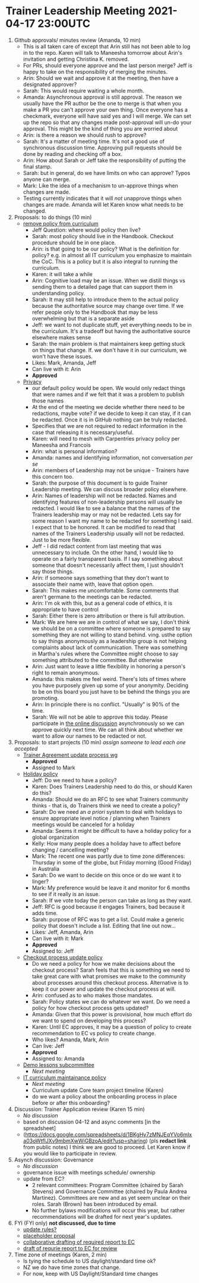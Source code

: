 # Trainer Leadership Meeting 2021-04-17 23:00UTC

1. Github approvals/ minutes review (Amanda, 10 min)
    - This is all taken care of except that Arin still has not been able to log in to the repo. Karen will talk to Maneesha tomorrow about Arin's invitation and getting Christina K. removed. 
    - For PRs, should everyone approve and the last person merge? Jeff is happy to take on the responsibility of merging the minutes.
    - Arin: Should we wait and approve it at the meeting, then have a designated approver?
    - Sarah: This would require waiting a whole month.
    - Amanda: Asynchronous approval is still approval. The reason we usually have the PR author be the one to merge is that when you make a PR you can't approve your own thing. Once everyone has a checkmark, everyone will have said yes and I will merge. We can set up the repo so that any changes made post-approval will un-do your approval. This might be the kind of thing you are worried about
    - Arin: is there a reason we should rush to approve?
    - Sarah: It's a matter of meeting time. It's not a good use of synchronous discussion time. Approving pull requests should be done by reading and checking off a box.
    - Arin: How about Sarah or Jeff take the responsibility of putting the final stamp.
    - Sarah: but in general, do we have limits on who can approve? Typos anyone can merge. 
    - Mark: Like the idea of a mechanism to un-approve things when changes are made.
    - Testing currently indicates that it will *not* unapprove things when changes are made. Amanda will let Karen know what needs to be changed.
2. Proposals: to do things  (10 min)
    - [remove policy from curriculum](https://github.com/carpentries/trainers/issues/78)
        - Jeff Question: where would policy then live?
        - Sarah: most policy should live in the Handbook. Checkout procedure should be in one place. 
        - Arin: is that going to be our policy? What is the definition for policy? e.g. in almost all IT curriculum you emphasize to maintain the CoC. This is a policy but it is also integral to running the curriculum.
        - Karen: it will take a while
        - Arin: Cognitive load may be an issue. When we distill things vs sending them to a detailed page that can support them in understanding policy.
        - Sarah: It may still help to introduce them to the actual policy because the authoritative source may change over time. If we refer people only to the Handbook that may be less overwhelming but that is a separate aside
        - Jeff: we want to not duplicate stuff, yet everything needs to be in the curriculum. It's a tradeoff but having the authoritative source elsewhere makes sense
        - Sarah: the main problem is that maintainers keep getting stuck on things that change. If. we don't have it in our curriculum, we won't have these issues.
        - Likes: Mark, Amanda, Jeff
        - Can live with it: Arin
        - **Approved**
    - [Privacy](https://github.com/carpentries/trainers/issues/88)
        - our default policy would be open. We would only redact things that were names and if we felt that it was a problem to publish those names
        - At the end of the meeting we decide whether there need to be redactions, maybe vote? if we decide to keep it can stay, if it can be redacted. Once it is in GitHub nothing can be truly redacted.
        - Specifies that we are not required to redact information in the case that releasing it is necessary/useful.
        - Karen: will need to mesh with Carpentries privacy policy per Maneesha and Francois
        - Arin: what is personal information?
        - Amanda: names and identifying information, not conversation _per se_
        - Arin: members of Leadership may not be unique - Trainers have this concern too.
        - Sarah: the purpose of this document is to guide Trainer Leadership meeting. We can discuss broader policy elsewhere.
        - Arin: Names of leadership will not be redacted. Names and identifying features of non-leadership persons will usually be redacted. I would like to see a balance that the names of the Trainers leadership may or may not be redacted. Lets say for some reason I want my name to be redacted for something I said. I expect that to be honored. It can be modified to read that names of the Trainers Leadership usually will not be redacted. Just to be more flexible.
        - Jeff - I did redact content from last meeting that was unnecessary to include. On the other hand, I would like to operate on a fairly transparent basis. If I say something about someone that doesn't necessarily affect them, I just shouldn't say those things.
        - Arin: if someone says something that they don't want to associate their name with, leave that option open.
        - Sarah: This makes me uncomfortable. Some comments that aren't germane to the meetings can be redacted.
        - Arin: I'm ok with this, but as a general code of ethics, it is appropriate to have control
        - Sarah: Either there is zero attribution or there is full attribution. 
        - Mark: We are here we are in control of what we say, I don't think we should be on a committee where someone is prepared to say something they are not willing to stand behind. ving. usthe option to say things anonymously as a leadership group is not helping complaints about lack of communication. There was something in Martha's rules where the Committee might choose to say something attributed to the committee. But otherwise 
        - Arin: Just want to leave a little flexibility in honoring a person's right to remain anonymous.
        - Amanda: this makes me feel weird. There's lots of times where you have purposely given up some of your anonymity. Deciding to be on this board you just have to be behind the things you are promoting.
        - Arin: In principle there is no conflict. "Usually" is 90% of the time.
        - Sarah: We will not be able to approve this today. Please participate in [the online discussion](https://github.com/carpentries/trainers/issues/88) asynchronously so we can approve quickly next time. We can all think about whether we want to allow our names to be redacted or not. 
3. Proposals: to start projects (10 min) _assign someone to lead each one accepted_
    - [Trainer Agreement update process wg](https://github.com/carpentries/trainers/issues/100)
        - **Approved**
        - Assigned to Mark
    - [Holiday policy](https://github.com/carpentries/trainers/issues/93)
        - Jeff: Do we need to have a policy?
        - Karen: Does Trainers Leadership need to do this, or should Karen do this?
        - Amanda: Should we do an RFC to see what Trainers community thinks - that is, do Trainers think we need to create a policy?
        - Sarah: Do we need an _a priori_ system to deal with holidays to ensure appropriate level notice / planning when Trainers meetings would be canceled for a holiday
        - Amanda: Seems it might be difficult to have a holiday policy for a global organization
        - Kelly: How many people does a holiday have to affect before changing / cancelling meeting?
        - Mark: The recent one was partly due to time zone differences: Thursday in some of the globe, but Friday morning (Good Friday) in Australia
        - Sarah: Do we want to decide on this once or do we want it to linger?
        - Mark: My preference would be leave it and monitor for 6 months to see if it really is an issue.
        - Sarah: If we vote today the person can take as long as they want.
        - Jeff: RFC is good because it engages Trainers, bad because it adds time.
        - Sarah: purpose of RFC was to get a list. Could make a generic policy that doesn't include a list. Editing that line out now...
        - Likes: Jeff, Amanda, Arin
        - Can live with it: Mark
        - **Approved**
        - Assigned to: Jeff
    - [Checkout process update policy](https://github.com/carpentries/trainers/issues/84)
        - Do we need a policy for how we make decisions about the checkout process? Sarah feels that this is something we need to take great care with what promises we make to the community about processes around this checkout process. Alternative is to keep it our power and update the checkout process at will.
        - Arin: confused as to who makes those mandates.
        - Sarah: Policy states we can do whatever we want. Do we need a policy for how checkout process gets updated?
        - Amanda: Given that this power is provisional, how much effort do we want to spend on developing this process?
        - Karen: Until EC approves, it may be a question of policy to create recommendation to EC vs policy to create change.
        - Who likes? Amanda, Mark, Arin
        - Can live: Jeff
        - **Approved**
        - Assigned to: Amanda
    - [Demo lessons subcommittee](https://github.com/carpentries/trainers/issues/83)
        - _Next meeting_
    - [IT curriculum maintainance policy](https://github.com/carpentries/trainers/issues/82)
        - _Next meeting_
        - Curriculum update Core team project timeline (Karen)
        - do we want a policy about the onboarding process in place before or after this onboarding?
4. Discussion: Trainer Application review (Karen 15 min)
    - _No discussion_
    - based on discussion 04-12 and async comments [in the spreadsheet]
    - (https://docs.google.com/spreadsheets/d/1BKgHy7zMNJEqYVo6mIxa03oWtfIJXv9mbmXwWiGBzoA/edit?usp=sharing) (pls **redact link** from public notes) I think we are good to proceed. Let Karen know if you would like to participate in review.
5. Asynch discussion: Governance 
    - _No discussion_
    - governance issue with meetings schedule/ ownership
    - update from EC?
        - 2 relevant committees: Program Committee (chaired by Sarah Stevens) and Governance Committee (chaired by Paula Andrea Martinez). Committees are new and as yet seem unclear on their roles. Sarah (Brown) has been introduced by email.
        - No further bylaws modifications will occur this year, but rather recommendations will be drafted for next year's updates.
6. FYI (FYI only) **not discussed, due to time**
    - [update rules?](https://github.com/carpentries/trainers/issues/102)
    - [placeholder proposal](https://github.com/carpentries/trainers/issues/103)
    - [collaborative drafting of required report to EC](https://github.com/carpentries/trainers/issues/89)
    - [draft of requrie report to EC for review](https://github.com/carpentries/trainers/issues/90)
7. Time zone of meetings (Karen, 2 min)
    - Is tying the schedule to US daylight/standard time ok?
    - NZ we do have time zones that change. 
    - For now, keep with US Daylight/Standard time changes
